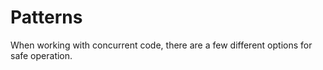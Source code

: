 # Patterns

When working with concurrent code, there are a few different options for safe operation. 
